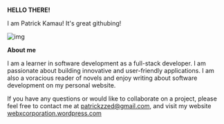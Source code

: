 **HELLO THERE!**

I am Patrick Kamau! It's great githubing!


![img](img.gif)

**About me**

I am a learner in software development as a full-stack developer. I am passionate about building innovative and user-friendly applications. I am also a voracious reader of novels and enjoy writing about software development on my personal website.

If you have any questions or would like to collaborate on a project, please feel free to contact me at [patrickzzed@gmail.com](patrickzzed@gmail.com), and visit my website [webxcorporation.wordpress.com](webxcorporation.wordpress.com)
